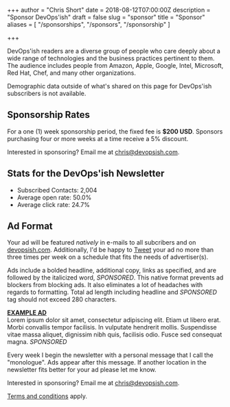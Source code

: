 +++
author = "Chris Short"
date = 2018-08-12T07:00:00Z
description = "Sponsor DevOps'ish"
draft = false
slug = "sponsor"
title = "Sponsor"
aliases = [
    "/sponsorships",
    "/sponsors",
    "/sponsorship"
]

+++

DevOps'ish readers are a diverse group of people who care deeply about a wide range of technologies and the business practices pertinent to them. The audience includes people from Amazon, Apple, Google, Intel, Microsoft, Red Hat, Chef, and many other organizations.

Demographic data outside of what's shared on this page for DevOps'ish subscribers is not available.

## Sponsorship Rates

For a one (1) week sponsorship period, the fixed fee is **$200 USD**. Sponsors purchasing four or more weeks at a time receive a 5% discount.

Interested in sponsoring? Email me at [chris@devopsish.com](mailto:chris@devopsish.com).

## Stats for the DevOps'ish Newsletter

* Subscribed Contacts: 2,004
* Average open rate: 50.0%
* Average click rate: 24.7%

## Ad Format

Your ad will be featured *natively* in e-mails to all subcribers and on [devopsish.com](https://devopsish.com). Additionally, I'd be happy to [Tweet](https://twitter.com/ChrisShort) your ad no more than three times per week on a schedule that fits the needs of advertiser(s).

Ads include a bolded headline, additional copy, links as specified, and are followed by the italicized word, *SPONSORED*. This native format prevents ad blockers from blocking ads. It also eliminates a lot of headaches with regards to formatting. Total ad length including headline and *SPONSORED* tag should not exceed 280 characters.

[**EXAMPLE AD**](/)  
Lorem ipsum dolor sit amet, consectetur adipiscing elit. Etiam ut libero erat. Morbi convallis tempor facilisis. In vulputate hendrerit mollis. Suspendisse vitae massa aliquet, dignissim nibh quis, facilisis odio. Fusce sed consequat magna. *SPONSORED*

Every week I begin the newsletter with a personal message that I call the "monologue". Ads appear after this message. If another location in the newsletter fits better for your ad please let me know.

Interested in sponsoring? Email me at [chris@devopsish.com](mailto:chris@devopsish.com).

[Terms and conditions](/terms/) apply.